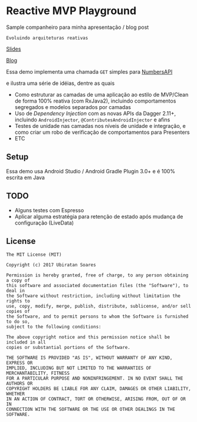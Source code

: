 # Reactive MVP Playground

Sample companheiro para minha apresentação / blog post 

`Evoluindo arquiteturas reativas`

[Slides](https://speakerdeck.com/ubiratansoares/evoluindo-arquiteturas-reativas)

[Blog](https://ubiratansoares.github.io/reactive-architectures)

Essa demo implementa uma chamada `GET` simples para [NumbersAPI](http://numbersapi.com/)

e ilustra uma série de idéias, dentre as quais

- Como estruturar as camadas de uma aplicação ao estilo de MVP/Clean de forma 100% reativa (com RxJava2), incluindo comportamentos segregados e modelos separados por camadas
- Uso de _Dependency Injection_ com as novas APIs da Dagger 2.11+, incluindo `AndroidInjector`, `@ContributesAndroidInjector` e afins
- Testes de unidade nas camadas nos níveis de unidade e integração, e como criar um robo de verificação de comportamentos para Presenters
- ETC


## Setup

Essa demo usa Android Studio / Android Gradle Plugin 3.0+ e é 100% escrita em Java

## TODO

- Alguns testes com Espresso
- Aplicar alguma estratégia para retenção de estado após mudança de configuração (LiveData)

## License
```
The MIT License (MIT)

Copyright (c) 2017 Ubiratan Soares

Permission is hereby granted, free of charge, to any person obtaining a copy of
this software and associated documentation files (the "Software"), to deal in
the Software without restriction, including without limitation the rights to
use, copy, modify, merge, publish, distribute, sublicense, and/or sell copies of
the Software, and to permit persons to whom the Software is furnished to do so,
subject to the following conditions:

The above copyright notice and this permission notice shall be included in all
copies or substantial portions of the Software.

THE SOFTWARE IS PROVIDED "AS IS", WITHOUT WARRANTY OF ANY KIND, EXPRESS OR
IMPLIED, INCLUDING BUT NOT LIMITED TO THE WARRANTIES OF MERCHANTABILITY, FITNESS
FOR A PARTICULAR PURPOSE AND NONINFRINGEMENT. IN NO EVENT SHALL THE AUTHORS OR
COPYRIGHT HOLDERS BE LIABLE FOR ANY CLAIM, DAMAGES OR OTHER LIABILITY, WHETHER
IN AN ACTION OF CONTRACT, TORT OR OTHERWISE, ARISING FROM, OUT OF OR IN
CONNECTION WITH THE SOFTWARE OR THE USE OR OTHER DEALINGS IN THE SOFTWARE.
```